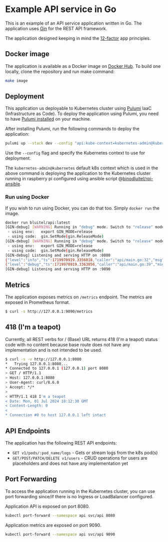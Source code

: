 # Example API service in Go

This is an example of an API service application written in Go.
The application uses [Gin](https://github.com/gin-gonic/gin/) for the REST API framework.

The application designed keeping in mind the [12-factor](https://12factor.net/) app principles.

## Docker image

The application is available as a Docker image on [Docker Hub](https://hub.docker.com/r/bluitel/api/tags).
To build one locally, clone the repository and run make command:

```bash
make image
```

## Deployment

This application us deployable to Kubernetes cluster using [Pulumi](https://www.pulumi.com/)
IaaC (Infrastructure as Code). To deploy the application using Pulumi, you need to have
[Pulumi installed](https://www.pulumi.com/docs/install/) on your machine.

After installing Pulumi, run the following commands to deploy the application:

```bash
pulumi up --stack dev --config "api:kube-context=kubernetes-admin@kubernetes"
```

Use the `--config` flag and specify the Kubernetes context to use for deployment.

The `kubernetes-admin@kubernetes` default k8s context which is used in the above command is deploying the
application to the Kubernetes cluster running in raspberry pi configured using ansible script
@[binodluitel/rpi-ansible](https://github.com/binodluitel/rpi-ansible).

### Run using Docker

If you wish to run using Docker, you can do that too. Simply `docker run` the image.

```bash
docker run bluitel/api:latest
[GIN-debug] [WARNING] Running in "debug" mode. Switch to "release" mode in production.
 - using env:	export GIN_MODE=release
 - using code:	gin.SetMode(gin.ReleaseMode)
[GIN-debug] [WARNING] Running in "debug" mode. Switch to "release" mode in production.
 - using env:	export GIN_MODE=release
 - using code:	gin.SetMode(gin.ReleaseMode)
[GIN-debug] Listening and serving HTTP on :8080
{"level":"info","ts":1719970919.3356018,"caller":"api/main.go:32","msg":" ----- Welcome to the API service example ----- "}
{"level":"debug","ts":1719970919.3363056,"caller":"api/main.go:39","msg":"Application build information","name":"api-service","version":"5ce1db0","build_time":"2024-07-02T23:16:14Z","ref_name":"main","ref_sha":"5ce1db0d5d6ab557ed35756f53edba06ebe137fd"}
[GIN-debug] Listening and serving HTTP on :9090
```

## Metrics

The application exposes metrics on `/metrics` endpoint. The metrics are exposed in Prometheus format.

```bash
$ curl -s http://127.0.0.1:9090/metrics
```

## 418 (I'm a teapot)

Currently, all REST verbs for / (Base) URL returns 418 (I'm a teapot) status code with no content because
base route does not have any implementation and is not intended to be used.

```bash
$ curl -s -v http://127.0.0.1:8080
*   Trying 127.0.0.1:8080...
* Connected to 127.0.0.1 (127.0.0.1) port 8080
> GET / HTTP/1.1
> Host: 127.0.0.1:8080
> User-Agent: curl/8.6.0
> Accept: */*
>
< HTTP/1.1 418 I'm a teapot
< Date: Mon, 01 Jul 2024 18:12:30 GMT
< Content-Length: 0
<
* Connection #0 to host 127.0.0.1 left intact
```

## API Endpoints

The application has the following REST API endpoints:

- `GET v1/pods/:pod_name/logs` - Gets or stream logs from the k8s pod(s)
- `GET/POST/PATCH/DELETE v1/users` - CRUD operations for users are placeholders and does not have any implementation yet

## Port Forwarding

To access the application running in the Kubernetes cluster, you can use port forwarding
since/if there is no Ingress or LoadBalancer configured.

Application API is exposed on port 8080.

```bash
kubectl port-forward --namespace api svc/api 8080
```

Application metrics are exposed on port 9090.

```bash
kubectl port-forward --namespace api svc/api 9090
```
